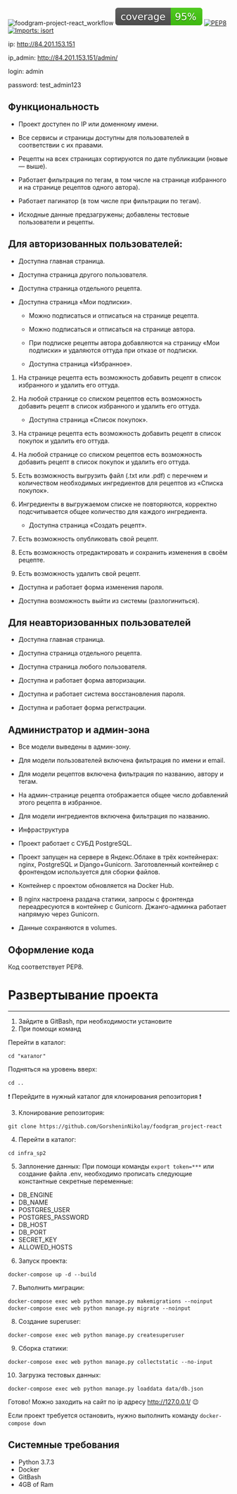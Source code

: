 ![foodgram-project-react_workflow](https://github.com/GorsheninNikolay/foodgram-project-react/actions/workflows/docker-image.yml/badge.svg)
![foodgram-project-react_coverage](https://github.com/GorsheninNikolay/foodgram-project-react/blob/master/backend/foodgram_backend/coverage.svg)
[![PEP8](https://img.shields.io/badge/code%20style-pep8-orange.svg)](https://www.python.org/dev/peps/pep-0008/)
[![Imports: isort](https://img.shields.io/badge/%20imports-isort-%231674b1?style=flat&labelColor=ef8336)](https://pycqa.github.io/isort/)

ip: http://84.201.153.151

ip_admin: http://84.201.153.151/admin/

login: admin

password: test_admin123


Функциональность
---

- Проект доступен по IP или доменному имени.

- Все сервисы и страницы доступны для пользователей в соответствии с их правами.

- Рецепты на всех страницах сортируются по дате публикации (новые — выше).

- Работает фильтрация по тегам, в том числе на странице избранного и на странице рецептов одного автора).

- Работает пагинатор (в том числе при фильтрации по тегам).

- Исходные данные предзагружены; добавлены тестовые пользователи и рецепты.

Для авторизованных пользователей:
---

- Доступна главная страница.

- Доступна страница другого пользователя.

- Доступна страница отдельного рецепта.

- Доступна страница «Мои подписки».
 
    * Можно подписаться и отписаться на странице рецепта.

    * Можно подписаться и отписаться на странице автора.

    * При подписке рецепты автора добавляются на страницу «Мои подписки» и удаляются оттуда при отказе от подписки.

    * Доступна страница «Избранное».

1. На странице рецепта есть возможность добавить рецепт в список избранного и удалить его оттуда.

2. На любой странице со списком рецептов есть возможность добавить рецепт в список избранного и удалить его оттуда.

    * Доступна страница «Список покупок».

1. На странице рецепта есть возможность добавить рецепт в список покупок и удалить его оттуда.

2. На любой странице со списком рецептов есть возможность добавить рецепт в список покупок и удалить его оттуда.

3. Есть возможность выгрузить файл (.txt или .pdf) с перечнем и количеством необходимых ингредиентов для рецептов из «Списка покупок».

4. Ингредиенты в выгружаемом списке не повторяются, корректно подсчитывается общее количество для каждого ингредиента.

    * Доступна страница «Создать рецепт».

1. Есть возможность опубликовать свой рецепт.

2. Есть возможность отредактировать и сохранить изменения в своём рецепте.

3. Есть возможность удалить свой рецепт.

  * Доступна и работает форма изменения пароля.

  * Доступна возможность выйти из системы (разлогиниться).

Для неавторизованных пользователей
---

  * Доступна главная страница.

  * Доступна страница отдельного рецепта.

  * Доступна страница любого пользователя.

  * Доступна и работает форма авторизации.

  * Доступна и работает система восстановления пароля.

  * Доступна и работает форма регистрации.

Администратор и админ-зона
---

- Все модели выведены в админ-зону.

- Для модели пользователей включена фильтрация по имени и email.

- Для модели рецептов включена фильтрация по названию, автору и тегам.

- На админ-странице рецепта отображается общее число добавлений этого рецепта в избранное.

- Для модели ингредиентов включена фильтрация по названию.

- Инфраструктура

- Проект работает с СУБД PostgreSQL.

- Проект запущен на сервере в Яндекс.Облаке в трёх контейнерах: nginx, PostgreSQL и Django+Gunicorn. Заготовленный контейнер с фронтендом используется для сборки файлов.

- Контейнер с проектом обновляется на Docker Hub.

- В nginx настроена раздача статики, запросы с фронтенда переадресуются в контейнер с Gunicorn. Джанго-админка работает напрямую через Gunicorn.

- Данные сохраняются в volumes.

Оформление кода
---
Код соответствует PEP8.


# Развертывание проекта
---

1. Зайдите в GitBash, при необходимости установите
2. При помощи команд 

Перейти в каталог:
```
cd "каталог"
```
Подняться на уровень вверх:
```
cd .. 
```
:exclamation: Перейдите в нужный каталог для клонирования репозитория :exclamation:

3. Клонирование репозитория:
```
git clone https://github.com/GorsheninNikolay/foodgram_project-react
```
4. Перейти в каталог:
```
cd infra_sp2
```
5. Заплонение данных:
При помощи команды ```export token=***``` или создание файла .env, необходимо прописать следующие константные секретные переменные:
- DB_ENGINE
- DB_NAME
- POSTGRES_USER
- POSTGRES_PASSWORD
- DB_HOST
- DB_PORT
- SECRET_KEY
- ALLOWED_HOSTS
6. Запуск проекта:
```
docker-compose up -d --build
```
7. Выполнить миграции:
```
docker-compose exec web python manage.py makemigrations --noinput
docker-compose exec web python manage.py migrate --noinput
```
8. Создание superuser:
```
docker-compose exec web python manage.py createsuperuser
```
9. Сборка статики:
```
docker-compose exec web python manage.py collectstatic --no-input 
```
10. Загрузка тестовых данных:
```
docker-compose exec web python manage.py loaddata data/db.json
```

Готово! Можно заходить на сайт по ip адресу http://127.0.0.1/ :wink:

Если проект требуется остановить, нужно выполнить команду ```docker-compose down```

Системные требования
----

- Python 3.7.3
- Docker
- GitBash
- 4GB of Ram
